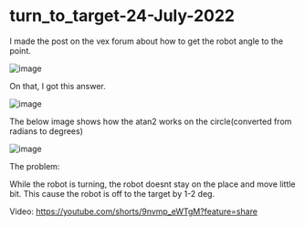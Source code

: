 # turn_to_target-24-July-2022

I made the post on the vex forum about how to get the robot angle to the point.


![image](https://user-images.githubusercontent.com/105900658/182707794-c70e41ec-5726-4657-a5c9-a290277473af.png)


On that, I got this answer.



![image](https://user-images.githubusercontent.com/105900658/182707957-714e9009-f29f-4e68-96da-f5192462e2fa.png)


The below image shows how the atan2 works on the circle(converted from radians to degrees)

![image](https://user-images.githubusercontent.com/105900658/182739016-7133c2fe-e94d-49c0-a44c-fba5f6a5ba94.png)


The problem:

While the robot is turning, the robot doesnt stay on the place and move little bit. This cause the robot is off to the target by 1-2 deg. 

Video:
https://youtube.com/shorts/9nvmp_eWTgM?feature=share
